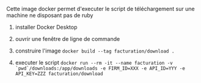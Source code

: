 Cette image docker permet d'executer le script de téléchargement sur une machine ne disposant pas de ruby

1) installer Docker Desktop

2) ouvrir une fenêtre de ligne de commande

3) construire l'image
```docker build --tag facturation/download .```


4) executer le script
```docker run --rm -it --name facturation -v `pwd`/downloads:/app/downloads -e FIRM_ID=XXX -e API_ID=YYY -e API_KEY=ZZZ facturation/download```
